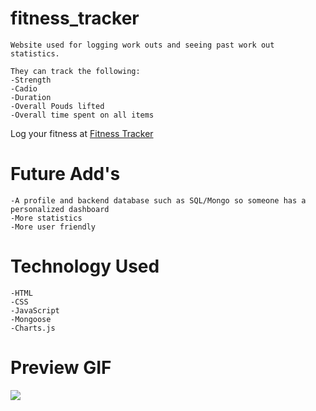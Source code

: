# fitness_tracker

    Website used for logging work outs and seeing past work out statistics.

    They can track the following:
    -Strength
    -Cadio
    -Duration
    -Overall Pouds lifted
    -Overall time spent on all items

Log your fitness at [Fitness Tracker](https://arcane-meadow-05080.herokuapp.com/?id=5e76b6835ed53700179baeb8)

# Future Add's

    -A profile and backend database such as SQL/Mongo so someone has a personalized dashboard
    -More statistics
    -More user friendly 

# Technology Used
    -HTML
    -CSS
    -JavaScript
    -Mongoose
    -Charts.js

# Preview GIF

<img src='public/img/workout.gif' />



